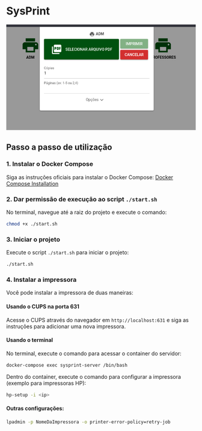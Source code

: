 # SysPrint

![Print da aplicação](doc/print.png)

## Passo a passo de utilização

### 1. Instalar o Docker Compose

Siga as instruções oficiais para instalar o Docker Compose: [Docker Compose Installation](https://docs.docker.com/compose/install/)

### 2. Dar permissão de execução ao script `./start.sh`

No terminal, navegue até a raiz do projeto e execute o comando:

```sh
chmod +x ./start.sh
```

### 3. Iniciar o projeto

Execute o script `./start.sh` para iniciar o projeto:

```sh
./start.sh
```

### 4. Instalar a impressora

Você pode instalar a impressora de duas maneiras:

#### Usando o CUPS na porta 631

Acesse o CUPS através do navegador em `http://localhost:631` e siga as instruções para adicionar uma nova impressora.

#### Usando o terminal

No terminal, execute o comando para acessar o container do servidor:

```sh
docker-compose exec sysprint-server /bin/bash
```

Dentro do container, execute o comando para configurar a impressora (exemplo para impressoras HP):

```sh
hp-setup -i <ip>
```

#### Outras configurações:

```sh
lpadmin -p NomeDaImpressora -o printer-error-policy=retry-job
```
